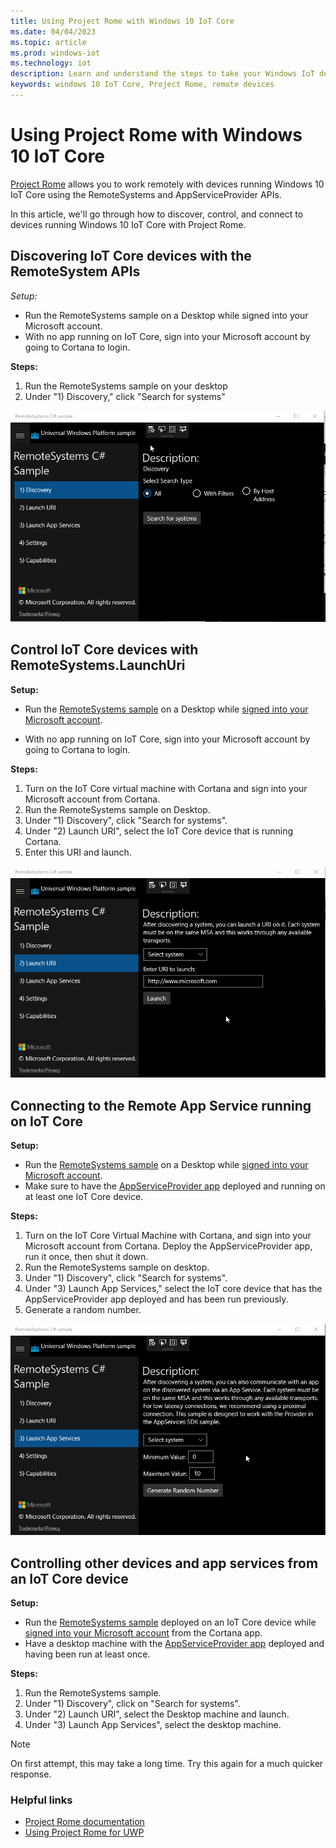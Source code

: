 ```yaml
---
title: Using Project Rome with Windows 10 IoT Core
ms.date: 04/04/2023
ms.topic: article
ms.prod: windows-iot
ms.technology: iot
description: Learn and understand the steps to take your Windows IoT device to market.
keywords: windows 10 IoT Core, Project Rome, remote devices
---
```


# Using Project Rome with Windows 10 IoT Core

[Project Rome](/windows/project-rome/) allows you to work remotely with devices running Windows 10 IoT Core using the RemoteSystems and AppServiceProvider APIs.

In this article, we'll go through how to discover, control, and connect to devices running Windows 10 IoT Core with Project Rome.  

## Discovering IoT Core devices with the RemoteSystem APIs

*Setup:*

* Run the RemoteSystems sample on a Desktop while signed into your Microsoft account.  
* With no app running on IoT Core, sign into your Microsoft account by going to Cortana to login.

**Steps:**

1. Run the RemoteSystems sample on your desktop
1. Under "1) Discovery," click "Search for systems"

![Search for systems](../media/ProjectRome/SearchForSystems.gif)

## Control IoT Core devices with RemoteSystems.LaunchUri

**Setup:**

* Run the [RemoteSystems sample](https://github.com/Microsoft/Windows-universal-samples/tree/dev/Samples/RemoteSystems) on a Desktop while [signed into your Microsoft account](https://github.com/Microsoft/Windows-universal-samples/tree/master/Samples/WebAccountManagement).

* With no app running on IoT Core, sign into your Microsoft account by going to Cortana to login.

**Steps:**

1. Turn on the IoT Core virtual machine with Cortana and sign into your Microsoft account from Cortana.
1. Run the RemoteSystems sample on Desktop.
1. Under "1) Discovery", click "Search for systems".
1. Under "2) Launch URI", select the IoT Core device that is running Cortana.
1. Enter this URI and launch.

![Launch URI](../media/ProjectRome/LaunchURI.gif)

## Connecting to the Remote App Service running on IoT Core

**Setup:**

* Run the [RemoteSystems sample](https://github.com/Microsoft/Windows-universal-samples/tree/dev/Samples/RemoteSystems) on a Desktop while [signed into your Microsoft account](https://github.com/Microsoft/Windows-universal-samples/tree/master/Samples/WebAccountManagement).
* Make sure to have the [AppServiceProvider app](https://github.com/Microsoft/Windows-universal-samples/tree/dev/Samples/AppServices) deployed and running on at least one IoT Core device.

**Steps:**

1. Turn on the IoT Core Virtual Machine with Cortana, and sign into your Microsoft account from Cortana. Deploy the AppServiceProvider app, run it once, then shut it down.
1. Run the RemoteSystems sample on desktop.
1. Under "1) Discovery", click "Search for systems".
1. Under "3) Launch App Services," select the IoT core device that has the AppServiceProvider app deployed and has been run previously.
1. Generate a random number.  

![Launch App Services](../media/ProjectRome/LaunchAppServices.gif)

## Controlling other devices and app services from an IoT Core device

**Setup:**

* Run the [RemoteSystems sample](https://github.com/Microsoft/Windows-universal-samples/tree/dev/Samples/RemoteSystems) deployed on an IoT Core device while [signed into your Microsoft account](https://github.com/Microsoft/Windows-universal-samples/tree/master/Samples/WebAccountManagement) from the Cortana app.
* Have a desktop machine with the [AppServiceProvider app](https://github.com/Microsoft/Windows-universal-samples/tree/dev/Samples/AppServices) deployed and having been run at least once.

**Steps:**

1. Run the RemoteSystems sample.
1. Under "1) Discovery", click on "Search for systems".
1. Under "2) Launch URI", select the Desktop machine and launch.
1. Under "3) Launch App Services", select the desktop machine.  

> [!NOTE]
> On first attempt, this may take a long time. Try this again for a much quicker response.

### Helpful links

* [Project Rome documentation](/windows/project-rome/)
* [Using Project Rome for UWP](/windows/uwp/launch-resume/connected-apps-and-devices)
